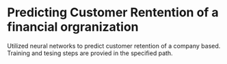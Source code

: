 # Predicting Customer Rentention of a financial orgranization

Utilized neural networks to predict customer retention of a company based. 
Training and tesing steps are provied in the specified path.
